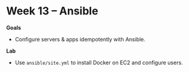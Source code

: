# Week 13 – Ansible


**Goals**
- Configure servers & apps idempotently with Ansible.

**Lab**
- Use `ansible/site.yml` to install Docker on EC2 and configure users.

